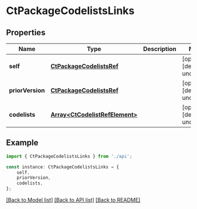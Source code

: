 # CtPackageCodelistsLinks


## Properties

Name | Type | Description | Notes
------------ | ------------- | ------------- | -------------
**self** | [**CtPackageCodelistsRef**](CtPackageCodelistsRef.md) |  | [optional] [default to undefined]
**priorVersion** | [**CtPackageCodelistsRef**](CtPackageCodelistsRef.md) |  | [optional] [default to undefined]
**codelists** | [**Array&lt;CtCodelistRefElement&gt;**](CtCodelistRefElement.md) |  | [optional] [default to undefined]

## Example

```typescript
import { CtPackageCodelistsLinks } from './api';

const instance: CtPackageCodelistsLinks = {
    self,
    priorVersion,
    codelists,
};
```

[[Back to Model list]](../README.md#documentation-for-models) [[Back to API list]](../README.md#documentation-for-api-endpoints) [[Back to README]](../README.md)
